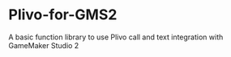 # Plivo-for-GMS2
A basic function library to use Plivo call and text integration with GameMaker Studio 2
